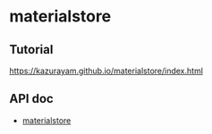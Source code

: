 # materialstore

## Tutorial

<https://kazurayam.github.io/materialstore/index.html>

## API doc

-   [materialstore](https://kazurayam.github.io/materialstore/api/index.html)
